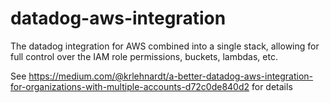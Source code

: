 # datadog-aws-integration
The datadog integration for AWS combined into a single stack, allowing for full control over the IAM role permissions, buckets, lambdas, etc.

See https://medium.com/@krlehnardt/a-better-datadog-aws-integration-for-organizations-with-multiple-accounts-d72c0de840d2 for details
